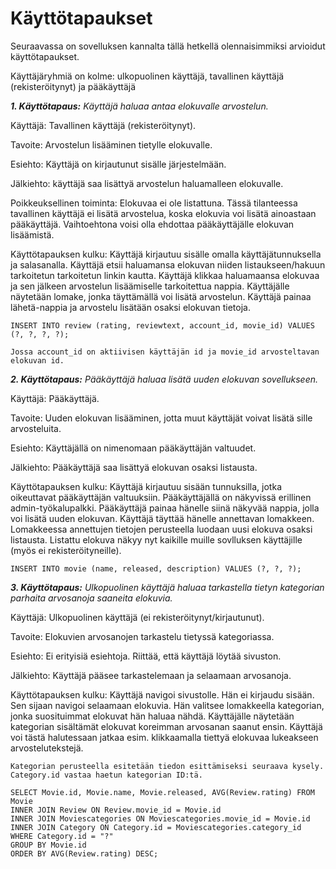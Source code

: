 # Käyttötapaukset

Seuraavassa on sovelluksen kannalta tällä hetkellä olennaisimmiksi arvioidut käyttötapaukset.

Käyttäjäryhmiä on kolme: ulkopuolinen käyttäjä, tavallinen käyttäjä (rekisteröitynyt) ja pääkäyttäjä

***1. Käyttötapaus:** Käyttäjä haluaa antaa elokuvalle arvostelun.*

Käyttäjä: Tavallinen käyttäjä (rekisteröitynyt).

Tavoite: Arvostelun lisääminen tietylle elokuvalle.

Esiehto: Käyttäjä on kirjautunut sisälle järjestelmään. 

Jälkiehto: käyttäjä saa lisättyä arvostelun haluamalleen elokuvalle.

Poikkeuksellinen toiminta: Elokuvaa ei ole listattuna. Tässä tilanteessa tavallinen käyttäjä ei lisätä arvostelua, koska elokuvia voi lisätä ainoastaan pääkäyttäjä. Vaihtoehtona voisi olla ehdottaa pääkäyttäjälle elokuvan lisäämistä.

Käyttötapauksen kulku: Käyttäjä kirjautuu sisälle omalla käyttäjätunnuksella ja salasanalla. Käyttäjä etsii haluamansa elokuvan niiden listaukseen/hakuun tarkoitetun tarkoitetun linkin kautta. Käyttäjä klikkaa haluamaansa elokuvaa ja sen jälkeen arvostelun lisäämiselle tarkoitettua nappia. Käyttäjälle näytetään lomake, jonka täyttämällä voi lisätä arvostelun. Käyttäjä painaa lähetä-nappia ja arvostelu lisätään osaksi elokuvan tietoja.

```
INSERT INTO review (rating, reviewtext, account_id, movie_id) VALUES (?, ?, ?, ?);

Jossa account_id on aktiivisen käyttäjän id ja movie_id arvosteltavan elokuvan id.
```

***2. Käyttötapaus:** Pääkäyttäjä haluaa lisätä uuden elokuvan sovellukseen.*

Käyttäjä: Pääkäyttäjä.

Tavoite: Uuden elokuvan lisääminen, jotta muut käyttäjät voivat lisätä sille arvosteluita.

Esiehto: Käyttäjällä on nimenomaan pääkäyttäjän valtuudet.

Jälkiehto: Pääkäyttäjä saa lisättyä elokuvan osaksi listausta.

Käyttötapauksen kulku: Käyttäjä kirjautuu sisään tunnuksilla, jotka oikeuttavat pääkäyttäjän valtuuksiin. Pääkäyttäjällä on näkyvissä erillinen admin-työkalupalkki. Pääkäyttäjä painaa hänelle siinä näkyvää nappia, jolla voi lisätä uuden elokuvan. Käyttäjä täyttää hänelle annettavan lomakkeen. Lomakkeessa annettujen tietojen perusteella luodaan uusi elokuva osaksi listausta. Listattu elokuva näkyy nyt kaikille muille sovlluksen käyttäjille (myös ei rekisteröityneille).

```
INSERT INTO movie (name, released, description) VALUES (?, ?, ?);
```

***3. Käyttötapaus:** Ulkopuolinen käyttäjä haluaa tarkastella tietyn kategorian parhaita arvosanoja saaneita elokuvia.*

Käyttäjä: Ulkopuolinen käyttäjä (ei rekisteröitynyt/kirjautunut).

Tavoite: Elokuvien arvosanojen tarkastelu tietyssä kategoriassa.

Esiehto: Ei erityisiä esiehtoja. Riittää, että käyttäjä löytää sivuston.

Jälkiehto: Käyttäjä pääsee tarkastelemaan ja selaamaan arvosanoja.

Käyttötapauksen kulku: Käyttäjä navigoi sivustolle. Hän ei kirjaudu sisään. Sen sijaan navigoi selaamaan elokuvia. Hän valitsee lomakkeella kategorian, jonka suosituimmat elokuvat hän haluaa nähdä. Käyttäjälle näytetään kategorian sisältämät elokuvat koreimman arvosanan saanut ensin. Käyttäjä voi tästä halutessaan jatkaa esim. klikkaamalla tiettyä elokuvaa lukeakseen arvostelutekstejä.

```
Kategorian perusteella esitetään tiedon esittämiseksi seuraava kysely. Category.id vastaa haetun kategorian ID:tä.

SELECT Movie.id, Movie.name, Movie.released, AVG(Review.rating) FROM Movie
INNER JOIN Review ON Review.movie_id = Movie.id
INNER JOIN Moviescategories ON Moviescategories.movie_id = Movie.id
INNER JOIN Category ON Category.id = Moviescategories.category_id
WHERE Category.id = "?"
GROUP BY Movie.id
ORDER BY AVG(Review.rating) DESC;
```

